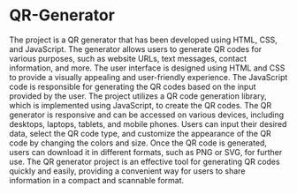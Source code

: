 # QR-Generator

The project is a QR generator that has been developed using HTML, CSS, and JavaScript. The generator allows users to generate QR codes for various purposes, such as website URLs, text messages, contact information, and more. The user interface is designed using HTML and CSS to provide a visually appealing and user-friendly experience. The JavaScript code is responsible for generating the QR codes based on the input provided by the user. The project utilizes a QR code generation library, which is implemented using JavaScript, to create the QR codes. The QR generator is responsive and can be accessed on various devices, including desktops, laptops, tablets, and mobile phones. Users can input their desired data, select the QR code type, and customize the appearance of the QR code by changing the colors and size. Once the QR code is generated, users can download it in different formats, such as PNG or SVG, for further use. The QR generator project is an effective tool for generating QR codes quickly and easily, providing a convenient way for users to share information in a compact and scannable format.
